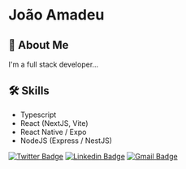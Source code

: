 # João Amadeu

## 🚀 About Me
I'm a full stack developer...


## 🛠 Skills
- Typescript
- React (NextJS, Vite)
- React Native / Expo
- NodeJS (Express / NestJS)


[![Twitter Badge](https://img.shields.io/badge/-@jmamadeu-00acee?style=flat-square&labelColor=white&logo=twitter&logoColor=00acee&link=https://twitter.com/jmamadeu)](https://twitter.com/jmamadeu)
[![Linkedin Badge](https://img.shields.io/badge/-João%20Amadeu-0e76a8?style=flat-square&labelColor=white&logo=Linkedin&logoColor=0e76a8&link=https://www.linkedin.com/in/jmamadeu/)](https://www.linkedin.com/in/jmamadeu/)
[![Gmail Badge](https://img.shields.io/badge/-jmamadeu2000@gmail.com-C71610?style=flat-square&labelColor=white&logo=Gmail&logoColor=C71610&link=mailto:jmamadeu2000@gmail.com)](mailto:jmamadeu2000@gmail.com)
